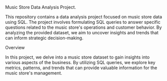 
Music Store Data Analysis Project.

This repository contains a data analysis project focused on music store data using SQL. 
The project involves formulating SQL queries to answer specific questions related to the music store's operations and customer behavior. 
By analyzing the provided dataset, we aim to uncover insights and trends that can inform strategic decision-making.

Overview

In this project, we delve into a music store dataset to gain insights into various aspects of the business. 
By utilizing SQL queries, we explore key metrics, patterns, 
and trends that can provide valuable information for the music store's management.

